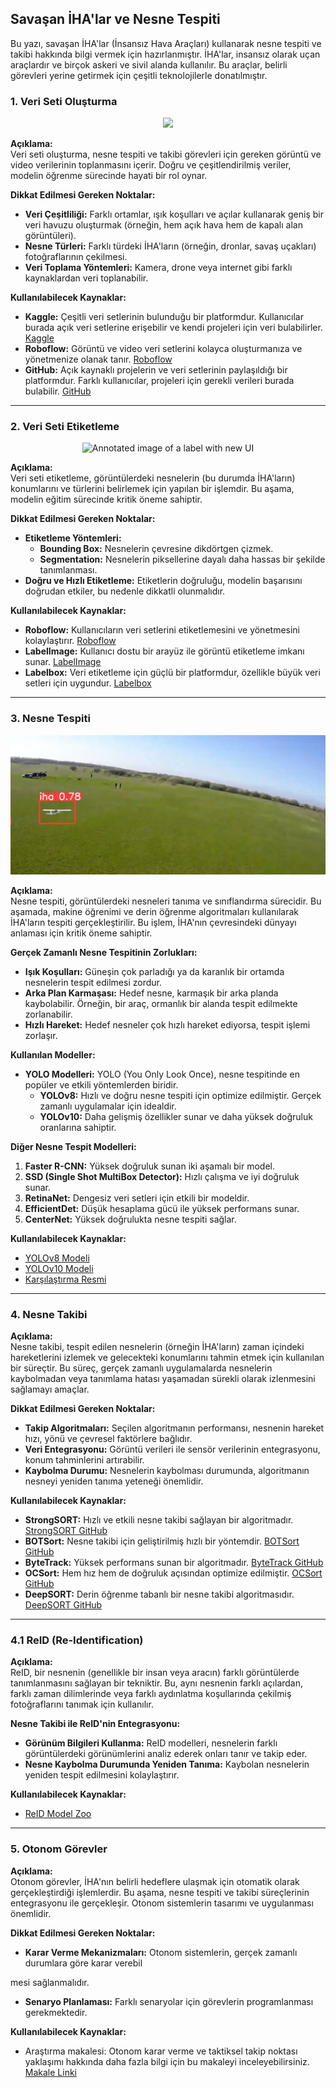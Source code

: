 ## Savaşan İHA'lar ve Nesne Tespiti

Bu yazı, savaşan İHA'lar (İnsansız Hava Araçları) kullanarak nesne tespiti ve takibi hakkında bilgi vermek için hazırlanmıştır. İHA'lar, insansız olarak uçan araçlardır ve birçok askeri ve sivil alanda kullanılır. Bu araçlar, belirli görevleri yerine getirmek için çeşitli teknolojilerle donatılmıştır.

### 1. Veri Seti Oluşturma

<div align="center">
  <img src="İmages/Several-examples-of-fixed-wing-and-rotary-wing-UAVs-Adapted-from-Reference-9-Creative.jpg" />
</div>


**Açıklama:**  
Veri seti oluşturma, nesne tespiti ve takibi görevleri için gereken görüntü ve video verilerinin toplanmasını içerir. Doğru ve çeşitlendirilmiş veriler, modelin öğrenme sürecinde hayati bir rol oynar. 

**Dikkat Edilmesi Gereken Noktalar:**
- **Veri Çeşitliliği:** Farklı ortamlar, ışık koşulları ve açılar kullanarak geniş bir veri havuzu oluşturmak (örneğin, hem açık hava hem de kapalı alan görüntüleri).
- **Nesne Türleri:** Farklı türdeki İHA'ların (örneğin, dronlar, savaş uçakları) fotoğraflarının çekilmesi.
- **Veri Toplama Yöntemleri:** Kamera, drone veya internet gibi farklı kaynaklardan veri toplanabilir.

**Kullanılabilecek Kaynaklar:**
- **Kaggle:** Çeşitli veri setlerinin bulunduğu bir platformdur. Kullanıcılar burada açık veri setlerine erişebilir ve kendi projeleri için veri bulabilirler. [Kaggle](https://www.kaggle.com)
- **Roboflow:** Görüntü ve video veri setlerini kolayca oluşturmanıza ve yönetmenize olanak tanır. [Roboflow](https://roboflow.com)
- **GitHub:** Açık kaynaklı projelerin ve veri setlerinin paylaşıldığı bir platformdur. Farklı kullanıcılar, projeleri için gerekli verileri burada bulabilir. [GitHub](https://github.com)

---

### 2. Veri Seti Etiketleme

<div align="center">
  <img src="Images/63506fca7ab429da53b1bc79_rf_annotate_label_new-ui.webp" width="400" alt="Annotated image of a label with new UI" />
</div>


**Açıklama:**  
Veri seti etiketleme, görüntülerdeki nesnelerin (bu durumda İHA'ların) konumlarını ve türlerini belirlemek için yapılan bir işlemdir. Bu aşama, modelin eğitim sürecinde kritik öneme sahiptir. 

**Dikkat Edilmesi Gereken Noktalar:**
- **Etiketleme Yöntemleri:**
  - **Bounding Box:** Nesnelerin çevresine dikdörtgen çizmek.
  - **Segmentation:** Nesnelerin piksellerine dayalı daha hassas bir şekilde tanımlanması.
- **Doğru ve Hızlı Etiketleme:** Etiketlerin doğruluğu, modelin başarısını doğrudan etkiler, bu nedenle dikkatli olunmalıdır.

**Kullanılabilecek Kaynaklar:**
- **Roboflow:** Kullanıcıların veri setlerini etiketlemesini ve yönetmesini kolaylaştırır. [Roboflow](https://roboflow.com)
- **LabelImage:** Kullanıcı dostu bir arayüz ile görüntü etiketleme imkanı sunar. [LabelImage](https://github.com/tzutalin/labelImg)
- **Labelbox:** Veri etiketleme için güçlü bir platformdur, özellikle büyük veri setleri için uygundur. [Labelbox](https://labelbox.com)

---

### 3. Nesne Tespiti

<div align="center">
  <img src="İmages/Ekran Görüntüsü (83).jpg" />
</div>


**Açıklama:**  
Nesne tespiti, görüntülerdeki nesneleri tanıma ve sınıflandırma sürecidir. Bu aşamada, makine öğrenimi ve derin öğrenme algoritmaları kullanılarak İHA'ların tespiti gerçekleştirilir. Bu işlem, İHA'nın çevresindeki dünyayı anlaması için kritik öneme sahiptir.

**Gerçek Zamanlı Nesne Tespitinin Zorlukları:**
- **Işık Koşulları:** Güneşin çok parladığı ya da karanlık bir ortamda nesnelerin tespit edilmesi zordur.
- **Arka Plan Karmaşası:** Hedef nesne, karmaşık bir arka planda kaybolabilir. Örneğin, bir araç, ormanlık bir alanda tespit edilmekte zorlanabilir.
- **Hızlı Hareket:** Hedef nesneler çok hızlı hareket ediyorsa, tespit işlemi zorlaşır.

**Kullanılan Modeller:**
- **YOLO Modelleri:** YOLO (You Only Look Once), nesne tespitinde en popüler ve etkili yöntemlerden biridir.
  - **YOLOv8:** Hızlı ve doğru nesne tespiti için optimize edilmiştir. Gerçek zamanlı uygulamalar için idealdir.
  - **YOLOv10:** Daha gelişmiş özellikler sunar ve daha yüksek doğruluk oranlarına sahiptir.

**Diğer Nesne Tespit Modelleri:**
1. **Faster R-CNN:** Yüksek doğruluk sunan iki aşamalı bir model.
2. **SSD (Single Shot MultiBox Detector):** Hızlı çalışma ve iyi doğruluk sunar.
3. **RetinaNet:** Dengesiz veri setleri için etkili bir modeldir.
4. **EfficientDet:** Düşük hesaplama gücü ile yüksek performans sunar.
5. **CenterNet:** Yüksek doğrulukta nesne tespiti sağlar.

**Kullanılabilecek Kaynaklar:**
- [YOLOv8 Modeli](https://docs.ultralytics.com/tr/models/yolov8/)
- [YOLOv10 Modeli](https://docs.ultralytics.com/tr/models/yolov10/)
- [Karşılaştırma Resmi](https://github.com/ultralytics/docs/releases/download/0/yolov10-comparison-sota-detectors.avif)

---

### 4. Nesne Takibi

**Açıklama:**  
Nesne takibi, tespit edilen nesnelerin (örneğin İHA'ların) zaman içindeki hareketlerini izlemek ve gelecekteki konumlarını tahmin etmek için kullanılan bir süreçtir. Bu süreç, gerçek zamanlı uygulamalarda nesnelerin kaybolmadan veya tanımlama hatası yaşamadan sürekli olarak izlenmesini sağlamayı amaçlar.

**Dikkat Edilmesi Gereken Noktalar:**
- **Takip Algoritmaları:** Seçilen algoritmanın performansı, nesnenin hareket hızı, yönü ve çevresel faktörlere bağlıdır.
- **Veri Entegrasyonu:** Görüntü verileri ile sensör verilerinin entegrasyonu, konum tahminlerini artırabilir.
- **Kaybolma Durumu:** Nesnelerin kaybolması durumunda, algoritmanın nesneyi yeniden tanıma yeteneği önemlidir.

**Kullanılabilecek Kaynaklar:**
- **StrongSORT:** Hızlı ve etkili nesne takibi sağlayan bir algoritmadır. [StrongSORT GitHub](https://github.com/michaelhly/StrongSORT)
- **BOTSort:** Nesne takibi için geliştirilmiş hızlı bir yöntemdir. [BOTSort GitHub](https://github.com/BoT-Sort/BOTSort)
- **ByteTrack:** Yüksek performans sunan bir algoritmadır. [ByteTrack GitHub](https://github.com/ifzhang/ByteTrack)
- **OCSort:** Hem hız hem de doğruluk açısından optimize edilmiştir. [OCSort GitHub](https://github.com/ysfzhang/OCSort)
- **DeepSORT:** Derin öğrenme tabanlı bir nesne takibi algoritmasıdır. [DeepSORT GitHub](https://github.com/nwojke/deep_sort)

---

### 4.1 ReID (Re-Identification)

**Açıklama:**  
ReID, bir nesnenin (genellikle bir insan veya aracın) farklı görüntülerde tanımlanmasını sağlayan bir tekniktir. Bu, aynı nesnenin farklı açılardan, farklı zaman dilimlerinde veya farklı aydınlatma koşullarında çekilmiş fotoğraflarını tanımak için kullanılır.

**Nesne Takibi ile ReID'nin Entegrasyonu:**
- **Görünüm Bilgileri Kullanma:** ReID modelleri, nesnelerin farklı görüntülerdeki görünümlerini analiz ederek onları tanır ve takip eder.
- **Nesne Kaybolma Durumunda Yeniden Tanıma:** Kaybolan nesnelerin yeniden tespit edilmesini kolaylaştırır.

**Kullanılabilecek Kaynaklar:**
- [ReID Model Zoo](https://kaiyangzhou.github.io/deep-person-reid/MODEL_ZOO)

---

### 5. Otonom Görevler

**Açıklama:**  
Otonom görevler, İHA'nın belirli hedeflere ulaşmak için otomatik olarak gerçekleştirdiği işlemlerdir. Bu aşama, nesne tespiti ve takibi süreçlerinin entegrasyonu ile gerçekleşir. Otonom sistemlerin tasarımı ve uygulanması önemlidir.

**Dikkat Edilmesi Gereken Noktalar:**
- **Karar Verme Mekanizmaları:** Otonom sistemlerin, gerçek zamanlı durumlara göre karar verebil

mesi sağlanmalıdır.
- **Senaryo Planlaması:** Farklı senaryolar için görevlerin programlanması gerekmektedir.

**Kullanılabilecek Kaynaklar:**
- Araştırma makalesi: Otonom karar verme ve taktiksel takip noktası yaklaşımı hakkında daha fazla bilgi için bu makaleyi inceleyebilirsiniz. [Makale Linki](https://www.researchgate.net/publication/363198722_Autonomous_decision-making_for_dogfights_based_on_a_tactical_pursuit_point_approach)

